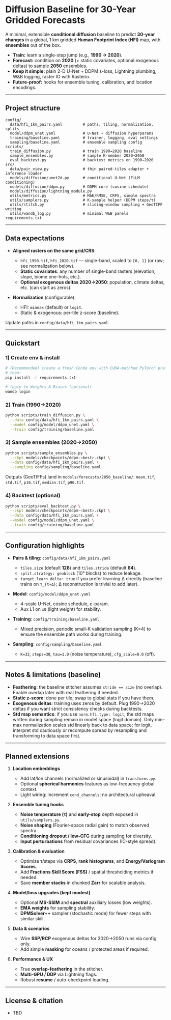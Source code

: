 # Diffusion Baseline for 30-Year Gridded Forecasts

A minimal, extensible **conditional diffusion** baseline to predict **30-year changes** in a global, 1 km gridded **Human Footprint Index (HFI)** map, with **ensembles** out of the box.

* **Train:** learn a single-step jump (e.g., **1990 → 2020**).
* **Forecast:** condition on **2020** (+ static covariates, optional exogenous deltas) to sample **2050** ensembles.
* **Keep it simple:** plain 2-D U-Net + DDPM ε-loss, Lightning plumbing, W\&B logging, raster IO with Rasterio.
* **Future-proof:** hooks for ensemble tuning, calibration, and location encodings.

---

## Project structure

```
config/
  data/hfi_1km_pairs.yaml         # paths, tiling, normalization, splits
  model/ddpm_unet.yaml            # U-Net + diffusion hyperparams
  training/baseline.yaml          # trainer, logging, eval settings
  sampling/baseline.yaml          # ensemble sampling config
scripts/
  train_diffusion.py              # train 1990→2020 baseline
  sample_ensembles.py             # sample K-member 2020→2050
  eval_backtest.py                # backtest metrics on 1990→2020
src/
  data/pair_view.py               # thin paired-tiles adapter + inference loader
  models/diffusion/unet2d.py      # conditional U-Net (FiLM conditioning)
  models/diffusion/ddpm.py        # DDPM core (cosine schedule)
  models/diffusion/lightning_module.py
  utils/metrics.py                # MAE/RMSE, CRPS, simple spectra
  utils/samplers.py               # K-sample helper (DDPM steps/τ)
  utils/stitch.py                 # sliding-window sampling + GeoTIFF writing
  utils/wandb_log.py              # minimal W&B panels
requirements.txt
```

---

## Data expectations

* **Aligned rasters on the same grid/CRS**:

  * `hfi_1990.tif`, `hfi_2020.tif` — single-band, scaled to `[0, 1]` (or raw; see normalization below).
  * **Static covariates**: any number of single-band rasters (elevation, slope, biome one-hots, etc.).
  * **Optional exogenous deltas 2020→2050**: population, climate deltas, etc. (can start as zeros).
* **Normalization** (configurable):

  * HFI: `minmax` (default) or `logit`.
  * Static & exogenous: per-tile z-score (baseline).

Update paths in `config/data/hfi_1km_pairs.yaml`.

---

## Quickstart

### 1) Create env & install

```bash
# (Recommended) create a fresh Conda env with CUDA-matched PyTorch preinstalled
# then:
pip install -r requirements.txt

# login to Weights & Biases (optional)
wandb login
```

### 2) Train (1990→2020)

```bash
python scripts/train_diffusion.py \
  --data config/data/hfi_1km_pairs.yaml \
  --model config/model/ddpm_unet.yaml \
  --train config/training/baseline.yaml
```

### 3) Sample ensembles (2020→2050)

```bash
python scripts/sample_ensembles.py \
  --ckpt models/checkpoints/ddpm-<best>.ckpt \
  --data config/data/hfi_1km_pairs.yaml \
  --sampling config/sampling/baseline.yaml
```

Outputs (GeoTIFFs) land in `models/forecasts/2050_baseline/`:
`mean.tif`, `std.tif`, `p10.tif`, `median.tif`, `p90.tif`.

### 4) Backtest (optional)

```bash
python scripts/eval_backtest.py \
  --ckpt models/checkpoints/ddpm-<best>.ckpt \
  --data config/data/hfi_1km_pairs.yaml \
  --model config/model/ddpm_unet.yaml \
  --train config/training/baseline.yaml
```

---

## Configuration highlights

* **Pairs & tiling**: `config/data/hfi_1km_pairs.yaml`

  * `tiles.size` (default **128**) and `tiles.stride` (default **64**).
  * `split.strategy: geoblock` (10° blocks) to reduce leakage.
  * `target.learn_delta: true` if you prefer learning Δ directly (baseline trains on `Y_{t+Δ}`; Δ reconstruction is trivial to add later).
* **Model**: `config/model/ddpm_unet.yaml`

  * 4-scale U-Net, cosine schedule, ε-param.
  * Aux L1 on `x0` (light weight) for stability.
* **Training**: `config/training/baseline.yaml`

  * Mixed precision, periodic small-K validation sampling (K=4) to ensure the ensemble path works during training.
* **Sampling**: `config/sampling/baseline.yaml`

  * `K=32`, `steps=30`, `tau=1.0` (noise temperature), `cfg_scale=0.0` (off).

---

## Notes & limitations (baseline)

* **Feathering**: the baseline stitcher assumes `stride == size` (no overlap). Enable overlap later with real feathering if needed.
* **Static z-score**: done per tile; swap to global stats if you have them.
* **Exogenous deltas**: training uses zeros by default. Plug 1990→2020 deltas if you want strict consistency checks during backtests.
* **Std map semantics**: if you use `norm.hfi.type: logit`, the std maps written during sampling remain in model space (logit domain). Only min–max normalization scales std linearly back to data space; for logit, interpret std cautiously or recompute spread by resampling and transforming to data space first.

---

## Planned extensions

1. **Location embeddings**

   * Add lat/lon channels (normalized or sinusoidal) in `transforms.py`.
   * Optional **spherical harmonics** features as low-frequency global context.
   * Light wiring: increment `cond_channels`; no architectural upheaval.

2. **Ensemble tuning hooks**

   * **Noise temperature (τ)** and **early-stop** depth exposed in `utils/samplers.py`.
   * **Noise shaping** (Fourier-space radial gain) to match observed spectra.
   * **Conditioning dropout / low-CFG** during sampling for diversity.
   * **Input perturbations** from residual covariances (IC-style spread).

3. **Calibration & evaluation**

   * Optimize τ/steps via **CRPS**, **rank histograms**, and **Energy/Variogram Scores**.
   * Add **Fractions Skill Score (FSS)** / spatial thresholding metrics if needed.
   * Save **member stacks** in chunked **Zarr** for scalable analysis.

4. **Model/loss upgrades (kept modest)**

   * Optional **MS-SSIM** and **spectral** auxiliary losses (low weights).
   * **EMA weights** for sampling stability.
   * **DPMSolver++** sampler (stochastic mode) for fewer steps with similar skill.

5. **Data & scenarios**

   * Wire **SSP/RCP** exogenous deltas for 2020→2050 runs via config only.
   * Add simple **masking** for oceans / protected areas if required.

6. **Performance & UX**

   * True **overlap-feathering** in the stitcher.
   * **Multi-GPU / DDP** via Lightning flags.
   * Robust **resume** / auto-checkpoint loading.

---

## License & citation

* TBD


